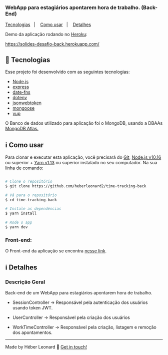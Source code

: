 <h3>
  WebApp para estagiários apontarem hora de trabalho. (Back-End)
</h3>
<p >
  <a href="#rocket-tecnologias">Tecnologias</a>&nbsp;&nbsp;&nbsp;|&nbsp;&nbsp;&nbsp;
  <a href="#information_source-como-usar">Como usar</a>&nbsp;&nbsp;&nbsp;|&nbsp;&nbsp;&nbsp;
  <a href="#information_source-detalhes">Detalhes</a>
</p>

<p>
Demo da aplicação rodando no
<a href="https://www.heroku.com/home" target="_blank">Heroku</a>:
<p>
  <a href="https://solides-desafio-back.herokuapp.com/" target="_blank">
    https://solides-desafio-back.herokuapp.com/
    </p>
  </a>
</p>

## :rocket: Tecnologias

Esse projeto foi desenvolvido com as seguintes tecnologias:

- [Node.js](https://nodejs.org/en/)
- [express](https://expressjs.com/)
- [date-fns](https://date-fns.org/)
- [dotenv](https://github.com/motdotla/dotenv)
- [jsonwebtoken](https://jwt.io/)
- [mongoose](https://mongoosejs.com/)
- [yup](https://github.com/jquense/yup)

O Banco de dados utilizado para aplicação foi o MongoDB, usando a DBAAs <a href="https://www.mongodb.com/cloud/atlas" target="_blank">MongoDB Atlas.</a>

## :information_source: Como usar

Para clonar e executar esta aplicação, você precisará do [Git](https://git-scm.com), [Node.js v10.16][nodejs] ou superior + [Yarn v1.13][yarn] ou superior instalado no seu computador. Na sua linha de comando:

```bash

# Clone o repositório
$ git clone https://github.com/heberleonard2/time-tracking-back

# Vá para o repositório
$ cd time-tracking-back

# Instale as dependências
$ yarn install

# Rode o app
$ yarn dev
```

### Front-end:

O Front-end da aplicação se encontra <a href="https://github.com/heberleonard2/time-tracking-front">nesse link</a>.

## :information_source: Detalhes

### Descrição Geral

Back-end de um WebApp para estagiários apontarem hora de trabalho.

- SessionController -> Responsável pela autenticação dos usuários usando token JWT.

- UserController -> Responsável pela criação dos usuários

- WorkTimeController -> Responsável pela criação, listagem e remoção dos apontamentos.

---

Made by Héber Leonard :wave: [Get in touch!](https://www.linkedin.com/in/heber-leonard/)

[nodejs]: https://nodejs.org/
[yarn]: https://yarnpkg.com/
[vc]: https://code.visualstudio.com/
[vceditconfig]: https://marketplace.visualstudio.com/items?itemName=EditorConfig.EditorConfig
[vceslint]: https://marketplace.visualstudio.com/items?itemName=dbaeumer.vscode-eslint
